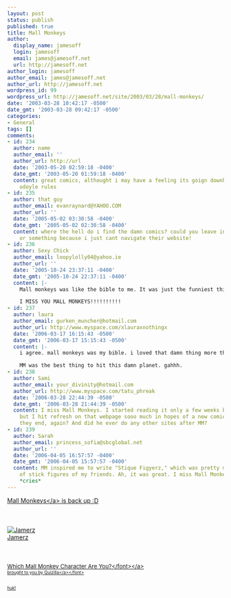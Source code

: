 ```yaml
---
layout: post
status: publish
published: true
title: Mall Monkeys
author:
  display_name: jamesoff
  login: jamesoff
  email: james@jamesoff.net
  url: http://jamesoff.net
author_login: jamesoff
author_email: james@jamesoff.net
author_url: http://jamesoff.net
wordpress_id: 99
wordpress_url: http://jamesoff.net/site/2003/03/28/mall-monkeys/
date: '2003-03-28 10:42:17 -0500'
date_gmt: '2003-03-28 09:42:17 -0500'
categories:
- General
tags: []
comments:
- id: 234
  author: name
  author_email: ''
  author_url: http://url
  date: '2003-05-20 02:59:18 -0400'
  date_gmt: '2003-05-20 01:59:18 -0400'
  content: great comics, althought i may have a feeling its goign downhill very soon.
    odoyle rules
- id: 235
  author: that guy
  author_email: evanraynard@YAHOO.COM
  author_url: ''
  date: '2005-05-02 03:30:58 -0400'
  date_gmt: '2005-05-02 02:30:58 -0400'
  content: where the hell do i find the damn comics? could you leave instructions
    or something because i just cant navigate their website!
- id: 236
  author: Sexy Chick
  author_email: loopylolly04@yahoo.ie
  author_url: ''
  date: '2005-10-24 23:37:11 -0400'
  date_gmt: '2005-10-24 22:37:11 -0400'
  content: |-
    Mall monkeys was like the bible to me. It was just the funniest thing i've read. Pure Brillance!!!!!!!!!!

    I MISS YOU MALL MONKEYS!!!!!!!!!!
- id: 237
  author: laura
  author_email: gurken_muncher@hotmail.com
  author_url: http://www.myspace.com/xlauraxnothingx
  date: '2006-03-17 16:15:43 -0500'
  date_gmt: '2006-03-17 15:15:43 -0500'
  content: |-
    i agree. mall monkeys was my bible. i loved that damn thing more than i love my left arm.

    MM was the best thing to hit this damn planet. gahhh.
- id: 238
  author: Sami
  author_email: your_divinity@hotmail.com
  author_url: http://www.myspace.com/tatu_phreak
  date: '2006-03-28 22:44:39 -0500'
  date_gmt: '2006-03-28 21:44:39 -0500'
  content: I miss Mall Monkeys. I started reading it only a few weeks before it ended,
    but I hit refresh on that webpage sooo much in hopes of a new comic :( Why did
    they end, again? And did he ever do any other sites after MM?
- id: 239
  author: Sarah
  author_email: princess_sofia@sbcglobal.net
  author_url: ''
  date: '2006-04-05 16:57:57 -0400'
  date_gmt: '2006-04-05 15:57:57 -0400'
  content: MM inspired me to write "Stique Figyerz," which was pretty much a bunch
    of stick figures of my friends. Ah, it was great. I miss Mall Monkeys so much...
    *cries*
---
```

<p><a href="http:&#47;&#47;www.mallmonkeys.com" target="_blank">Mall Monkeys<&#47;a> is back up :D<br &#47;><br />
<br &#47;><br />
<img src="http:&#47;&#47;images.quizilla.com&#47;G&#47;gloryless&#47;1046088943_Quizjamerz.JPG" border="0" alt="Jamerz"><br &#47;>Jamerz<br &#47;><br />
<br &#47;><br &#47;><a href="http:&#47;&#47;quizilla.com&#47;users&#47;gloryless&#47;quizzes&#47;Which%20Mall%20Monkey%20Character%20Are%20You%3F&#47;"> <font size="-1">Which Mall Monkey Character Are You?<&#47;font><&#47;a><br &#47;> <font size="-3">brought to you by <a href="http:&#47;&#47;quizilla.com">Quizilla<&#47;a><&#47;font><br &#47;><br &#47;><br />
huk!<br &#47;></p>
